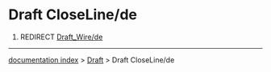 # Draft CloseLine/de
1.  REDIRECT [Draft\_Wire/de](Draft_Wire/de.md)

---
[documentation index](../README.md) > [Draft](Draft_Workbench.md) > Draft CloseLine/de
